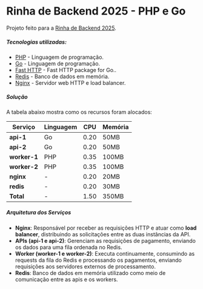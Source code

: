 # Rinha de Backend 2025 - PHP e Go

Projeto feito para a [Rinha de Backend 2025](https://github.com/zanfranceschi/rinha-de-backend-2025).

##### Tecnologias utilizadas:

* [PHP](https://www.php.net/releases/8.4/en.php) - Linguagem de programação.
* [Go](https://go.dev/) - Linguagem de programação.
* [Fast HTTP](https://github.com/valyala/fasthttp) - Fast HTTP package for Go..
* [Redis](https://redis.io/) - Banco de dados em memória.
* [Nginx](https://nginx.org/) - Servidor web HTTP e load balancer.

##### Solução

A tabela abaixo mostra como os recursos foram alocados:

| Serviço      | Linguagem | CPU  | Memória   |
|--------------|-----------|------|-----------|
| **api-1**    | Go        | 0.20 | 50MB      |
| **api-2**    | Go        | 0.20 | 50MB      |
| **worker-1** | PHP       | 0.35 | 100MB     |
| **worker-2** | PHP       | 0.35 | 100MB     |
| **nginx**    | -         | 0.20 | 20MB      |
| **redis**    | -         | 0.20 | 30MB      |
| **Total**    | -         | 1.50 | 350MB     |

##### Arquitetura dos Serviços

- **Nginx**: Responsável por receber as requisições HTTP e atuar como **load balancer**, distribuindo as solicitações entre as duas instâncias da API.
- **APIs (api-1 e api-2)**: Gerenciam as requisições de pagamento, enviando os dados para uma fila ordenada no Redis.
- **Worker (worker-1 e worker-2)**: Executa continuamente, consumindo as requests da fila do Redis e processando os pagamentos, enviando requisições aos servidores externos de processamento.
- **Redis**: Banco de dados em memória utilizado como meio de comunicação entre as apis e os workers.
